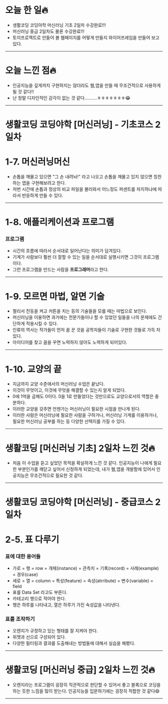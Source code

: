 # 오늘 한 일🔥

- 생활코딩 코딩야학 머신러닝 기초 2일차 수강완료!!!
- 머신러닝 중급 2일차도 물론 수강완료!!!
- 토이프로젝트로 만들어 볼 웹페이지를 어떻게 만들지 와이어프레임을 만들어 보고 있다.

---

# 오늘 느낀 점🔥

- 인공지능을 깊게까지 구현하지는 않더라도 웹,앱을 만들 때 무조건적으로 사용하게 될 것 같다!!
- 난 정말 디자인적인 감각이 없는 것 같다..........ㅎㅎㅎㅎㅎㅎㅎ😂

---

# 생활코딩 코딩야학 [머신러닝] - 기초코스 2일차

# 1-7. 머신러닝머신

- 손톱을 깨물고 있으면 "그 손 내려놔!" 라고 나오고 손톱을 깨물고 있지 않으면 칭찬하는 앱을 구현해보려고 한다.
- 저번 시간에 손톱과 정상의 비교 파일을 불러와서 어느정도 퍼센트를 차지하냐에 따라서 반응하게 만들 수 있다.

---

# 1-8. 애플리케이션과 프로그램

### 프로그램

- 시간의 흐름에 따라서 순서대로 일어난다는 의미가 담겨있다.
- 기계가 사람보다 훨씬 더 잘할 수 있는 일을 순서대로 실행시키면 그것이 프로그램이다.
- 그런 프로그램을 만드는 사람을 **프로그래머**라고 한다.

---

# 1-9. 모르면 마법, 알면 기술

- 멀리서 전등을 켜고 커튼을 치는 등의 기술들을 모를 때는 마법으로 보인다.
- 머신러닝을 이용하면 과거에는 전문가들이나 할 수 있었던 일들을 나의 문제에도 간단하게 적용시킬 수 있다.
- 인류의 역사는 작가들이 먼저 꿈 꾼 것을 공학자들이 기술로 구현한 것들로 가득 차있다.
- 아이디어를 찾고 꿈을 꾸면 노력하지 않아도 노력하게 되어있다.

---

# 1-10. 교양의 끝

- 지금까지 교양 수준에서의 머신러닝 수업은 끝났다.
- 이것이 무엇이고, 이것에 무엇을 해결할 수 있는지 알게 되었다.
- 0에 1억을 곱해도 0이다. 0을 1로 만들었다는 것만으로도 교양으로서의 역할은 충분하다.
- 이러한 교양을 갖추면 언젠가는 머신러닝이 필요한 시점을 만나게 된다.
- 이러한 사람은 머신러닝에 필요한 사람을 구하거나, 머신러닝 기계를 이용하거나, 필요한 머신러닝 공부를 하는 등 다양한 선택지를 가질 수 있다.

---

# 생활코딩 [머신러닝 기초] 2일차 느낀 것🔥

- 처음 이 수업을 듣고 싶었던 목적을 확실하게 느낀 것 같다. 인공지능이 나에게 필요한 부분인가를 깨닫고 싶어서 신청하게 되었는데, 내가 웹,앱을 개발함에 있어서 인공지능은 무조건적으로 필요한 것 같다.

---

# 생활코딩 코딩야학 [머신러닝] - 중급코스 2일차

# 2-5. 표 다루기

### 표에 대한 용어들

- 가로 = 행 = row = 개체(instance) = 관측치 = 기록(record) = 사례(example) = 경우(case)
- 세로 = 열 = column = 특성(feature) = 속성(atrribute) = 변수(variable) = field
- 표를 Data Set 라고도 부른다.
- 카테고리 행으로 적어야 한다.
- 행은 하루를 나타내고, 열은 하루가 가진 속성값을 나타낸다.

### 표를 조작하기

- 오렌지가 규정하고 있는 형태를 잘 지켜야 한다.
- 위젯과 선으로 구성되어 있다.
- 다양한 필터링과 결과를 도출해내는 방법들에 대해서 실습을 해봤다.

---

# 생활코딩 [머신러닝 중급] 2일차 느낀 것🔥

- 오렌지라는 프로그램이 굉장히 직관적으로 판단할 수 있어서 좋고 블록으로 코딩을 하는 듯한 느낌을 많이 받는다. 인공지능을 입문하기에는 굉장히 적합한 것 같다😄

---
